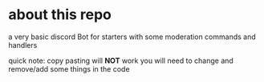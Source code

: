 # about this repo
a very basic discord Bot for starters with some moderation commands and handlers

quick note: copy pasting will **NOT** work you will need to change and remove/add some things in the code

